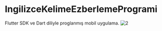 # IngilizceKelimeEzberlemeProgrami
Flutter SDK ve Dart diliyle proglanmış mobil uygulama.
![2](https://github.com/ilyaskeskin/IngilizceKelimeEzberlemeProgrami/assets/60141936/3991ec3b-9e51-4469-8da4-443f42c754d3)
